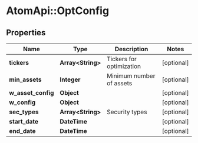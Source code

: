 # AtomApi::OptConfig

## Properties
Name | Type | Description | Notes
------------ | ------------- | ------------- | -------------
**tickers** | **Array&lt;String&gt;** | Tickers for optimization | [optional] 
**min_assets** | **Integer** | Minimum number of assets | [optional] 
**w_asset_config** | **Object** |  | [optional] 
**w_config** | **Object** |  | [optional] 
**sec_types** | **Array&lt;String&gt;** | Security types | [optional] 
**start_date** | **DateTime** |  | [optional] 
**end_date** | **DateTime** |  | [optional] 


